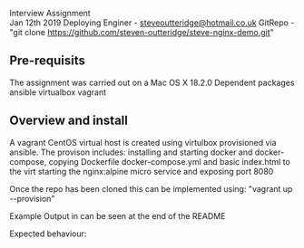 Interview Assignment  
Jan 12th 2019 
Deploying Enginer - steveoutteridge@hotmail.co.uk
GitRepo -  "git clone https://github.com/steven-outteridge/steve-nginx-demo.git"  


Pre-requisits
------------
The assignment was carried out on a Mac OS X 18.2.0
Dependent packages
 ansible
 virtualbox
 vagrant


Overview and install  
--------------------------

A vagrant CentOS virtual host is created using virtulbox provisioned via ansible.
The provison includes:
 installing and starting docker and docker-compose, 
 copying Dockerfile docker-compose.yml and basic index.html to the virt
 starting the nginx:alpine micro service and exposing port 8080

Once the repo has been cloned this can be implemented using:
 "vagrant up --provision"

Example Output in can be seen at the end of the README
















Expected behaviour:

  
